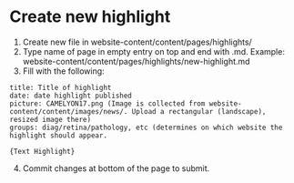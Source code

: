 # Create new highlight

1. Create new file in website-content/content/pages/highlights/
2. Type name of page in empty entry on top and end with .md. Example: website-content/content/pages/highlights/new-highlight.md
3. Fill with the following:
```
title: Title of highlight
date: date highlight published
picture: CAMELYON17.png (Image is collected from website-content/content/images/news/. Upload a rectangular (landscape), resized image there)
groups: diag/retina/pathology, etc (determines on which website the highlight should appear.

{Text Highlight}
```

4. Commit changes at bottom of the page to submit.
